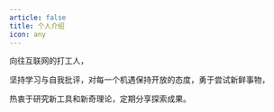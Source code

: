 ```yaml
---
article: false
title: 个人介绍
icon: any
---
```


向往互联网的打工人，

坚持学习与自我批评，对每一个机遇保持开放的态度，勇于尝试新鲜事物，

热衷于研究新工具和新奇理论，定期分享探索成果。
